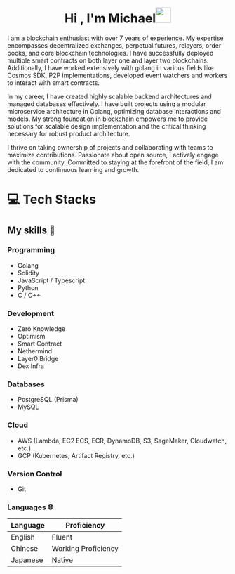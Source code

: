 <h1 align="center"><b>Hi , I'm Michael</b><img src="https://media.giphy.com/media/hvRJCLFzcasrR4ia7z/giphy.gif" width="35"></h1>

I am a blockchain enthusiast with over 7 years of experience. My expertise encompasses decentralized exchanges, perpetual futures, relayers, order books, and core blockchain technologies. I have successfully deployed multiple smart contracts on both layer one and layer two blockchains. Additionally, I have worked extensively with golang in various fields like Cosmos SDK, P2P implementations, developed event watchers and workers to interact with smart contracts.

In my career, I have created highly scalable backend architectures and managed databases effectively. I have built projects using a modular microservice architecture in Golang, optimizing database interactions and models. My strong foundation in blockchain empowers me to provide solutions for scalable design implementation and the critical thinking necessary for robust product architecture.

I thrive on taking ownership of projects and collaborating with teams to maximize contributions. Passionate about open source, I actively engage with the community. Committed to staying at the forefront of the field, I am dedicated to continuous learning and growth.
 

# 💻 <b>Tech Stacks</b>

## My skills 📜

### Programming

- Golang
- Solidity
- JavaScript / Typescript
- Python
- C / C++

### Development

- Zero Knowledge
- Optimism
- Smart Contract
- Nethermind
- Layer0 Bridge
- Dex Infra

### Databases

- PostgreSQL (Prisma)
- MySQL

### Cloud

- AWS (Lambda, EC2 ECS, ECR, DynamoDB, S3, SageMaker, Cloudwatch, etc.)
- GCP (Kubernetes, Artifact Registry, etc.)

### Version Control

- Git

### Languages 🌐

| Language | Proficiency         |
| -------- | ------------------- |
| English  | Fluent              |
| Chinese  | Working Proficiency |
| Japanese | Native              |
